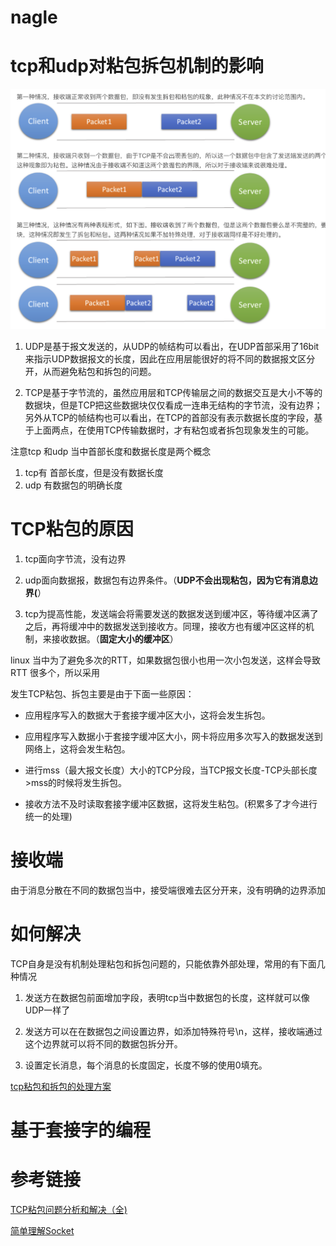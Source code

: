 # nagle

# tcp和udp对粘包拆包机制的影响

![粘包机制](https://github.com/wabc1994/InterviewRecord/blob/master/NIO/tcp%E7%B2%98%E5%8C%85.png)

1. UDP是基于报文发送的，从UDP的帧结构可以看出，在UDP首部采用了16bit来指示UDP数据报文的长度，因此在应用层能很好的将不同的数据报文区分开，从而避免粘包和拆包的问题。

2. TCP是基于字节流的，虽然应用层和TCP传输层之间的数据交互是大小不等的数据块，但是TCP把这些数据块仅仅看成一连串无结构的字节流，没有边界；另外从TCP的帧结构也可以看出，在TCP的首部没有表示数据长度的字段，基于上面两点，在使用TCP传输数据时，才有粘包或者拆包现象发生的可能。


注意tcp 和udp 当中首部长度和数据长度是两个概念

1. tcp有 首部长度，但是没有数据长度
2. udp 有数据包的明确长度

# TCP粘包的原因


1. tcp面向字节流，没有边界


2. udp面向数据报，数据包有边界条件。（**UDP不会出现粘包，因为它有消息边界(**）
3. tcp为提高性能，发送端会将需要发送的数据发送到缓冲区，等待缓冲区满了之后，再将缓冲中的数据发送到接收方。同理，接收方也有缓冲区这样的机制，来接收数据。（**固定大小的缓冲区**）


linux 当中为了避免多次的RTT，如果数据包很小也用一次小包发送，这样会导致RTT 很多个，所以采用


发生TCP粘包、拆包主要是由于下面一些原因：


-  应用程序写入的数据大于套接字缓冲区大小，这将会发生拆包。

-  应用程序写入数据小于套接字缓冲区大小，网卡将应用多次写入的数据发送到网络上，这将会发生粘包。

-  进行mss（最大报文长度）大小的TCP分段，当TCP报文长度-TCP头部长度>mss的时候将发生拆包。

-  接收方法不及时读取套接字缓冲区数据，这将发生粘包。(积累多了才今进行统一的处理)

# 接收端
由于消息分散在不同的数据包当中，接受端很难去区分开来，没有明确的边界添加

# 如何解决
TCP自身是没有机制处理粘包和拆包问题的，只能依靠外部处理，常用的有下面几种情况

1. 发送方在数据包前面增加字段，表明tcp当中数据包的长度，这样就可以像UDP一样了


2. 发送方可以在在数据包之间设置边界，如添加特殊符号\n，这样，接收端通过这个边界就可以将不同的数据包拆分开。

3. 设置定长消息，每个消息的长度固定，长度不够的使用0填充。



[tcp粘包和拆包的处理方案](https://blog.csdn.net/feng020a/article/details/60587726)


# 基于套接字的编程

# 参考链接
[TCP粘包问题分析和解决（全)](https://blog.csdn.net/ljwy1234/article/details/79518090)

[简单理解Socket](https://www.cnblogs.com/dolphinX/p/3460545.html)

